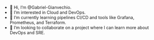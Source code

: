 - 👋 Hi, I’m @Gabriel-Gianvechio.
- 👀 I’m interested in Cloud and DevOps.
- 🌱 I’m currently learning pipelines CI/CD and tools like Grafana, Prometheus, and Terraform.
- 💞️ I’m looking to collaborate on a project where I can learn more about DevOps and SRE.
